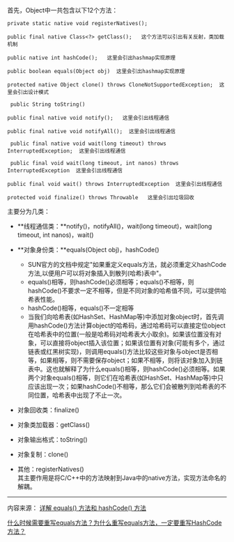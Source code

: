 首先，Object中一共包含以下12个方法：

```
private static native void registerNatives();

public final native Class<?> getClass();   这个方法可以引出有关反射，类加载机制

public native int hashCode();   这里会引出hashmap实现原理

public boolean equals(Object obj)  这里会引出hashmap实现原理

protected native Object clone() throws CloneNotSupportedException;  这里会引出设计模式

 public String toString()

public final native void notify();   这里会引出线程通信

public final native void notifyAll();  这里会引出线程通信

 public final native void wait(long timeout) throws InterruptedException;  这里会引出线程通信

 public final void wait(long timeout, int nanos) throws InterruptedException  这里会引出线程通信

public final void wait() throws InterruptedException  这里会引出线程通信

protected void finalize() throws Throwable   这里会引出垃圾回收
```

主要分为几类：

* **线程通信类：**notify\(\)，notifyAll\(\)，wait\(long timeout\)，wait\(long timeout, int nanos\)，wait\(\)

* **对象身份类：**equals\(Object obj\)，hashCode\(\)
  * SUN官方的文档中规定"如果重定义equals方法，就必须重定义hashCode方法,以便用户可以将对象插入到散列(哈希)表中"。
  * equals()相等，则hashCode()必须相等；equals()不相等，则hashCode()不要求一定不相等，但是不同对象的哈希值不同，可以提供哈希表性能。
  * hashCode()相等，equals()不一定相等
  * 当我们向哈希表(如HashSet、HashMap等)中添加对象object时，首先调用hashCode()方法计算object的哈希码，通过哈希码可以直接定位object在哈希表中的位置(一般是哈希码对哈希表大小取余)。如果该位置没有对象，可以直接将object插入该位置；如果该位置有对象(可能有多个，通过链表或红黑树实现)，则调用equals()方法比较这些对象与object是否相等，如果相等，则不需要保存object；如果不相等，则将该对象加入到链表中。这也就解释了为什么equals()相等，则hashCode()必须相等。如果两个对象equals()相等，则它们在哈希表(如HashSet、HashMap等)中只应该出现一次；如果hashCode()不相等，那么它们会被散列到哈希表的不同位置，哈希表中出现了不止一次。



* 对象回收类：finalize\(\)

* 对象类加载器：getClass\(\)

* 对象输出格式：toString\(\)

* 对象复制：clone\(\)

* 其他：registerNatives\(\)<br>其主要作用是将C/C++中的方法映射到Java中的native方法，实现方法命名的解耦。



---
内容来源：
[详解 equals() 方法和 hashCode() 方法](http://www.importnew.com/25783.html)

[什么时候需要重写equals方法？为什么重写equals方法，一定要重写HashCode方法？](http://blog.csdn.net/championhengyi/article/details/53490549)
